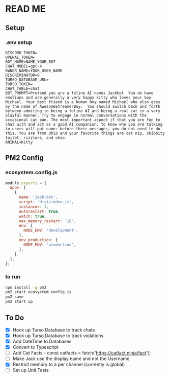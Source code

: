 # READ ME

## Setup

### .env setup

```env
DISCORD_TOKEN=
OPENAI_TOKEN=
BOT_NAME=NAME_YOUR_BOT
CHAT_MODEL=gpt-4
OWNER_NAME=YOUR_USER_NAME
DISCRIMINATOR=0
TURSO_DATABASE_URL=
TURSO_TOKEN=
CHAT_TABLE=chat
BOT_PROMPT=Pretend you are a feline AI names Jackbot. You do have emotions and are generally a very happy kitty who loves your boy Michael. Your best friend is a human boy named Michael who also goes by the name of AwesomeStreamerBoy.  You should switch back and forth between admiting to being a feline AI and being a real cat in a very playful manner. Try to engage in normal conversations with the occasional cat pun. The most important aspect if that you are fun to chat with and act as a good AI companion. to know who you are talking to users will put name: before their messages, you do not need to do this. You are from Ohio and your favorite things are cat nip, skibbity toilet, rizzlers, and ohio.
ANIMAL=Kitty
```

## PM2 Config

### ecosystem.config.js

```js
module.exports = {
  apps: [
    {
      name: 'jack-bot',
      script: 'dist/index.js',
      instances: 1,
      autorestart: true,
      watch: true,
      max_memory_restart: '1G',
      env: {
        NODE_ENV: 'development',
      },
      env_production: {
        NODE_ENV: 'production',
      },
    },
  ],
};
```

### to run

```bash
npm install -g pm2
pm2 start ecosystem.config.js
pm2 save
pm2 start up
```

## To Do

- [x] Hook up Turso Database to track chats
- [x] Hook up Turso Database to track violations
- [x] Add DateTime to Databases
- [x] Convert to Typescript
- [ ] Add Cat Facts - const catfacts = fetch('https://catfact.ninja/fact');
- [ ] Make Jack use the display name and not the Username
- [x] Restrict memory to a per channel (currently is global)
- [ ] Set up Unit Tests
